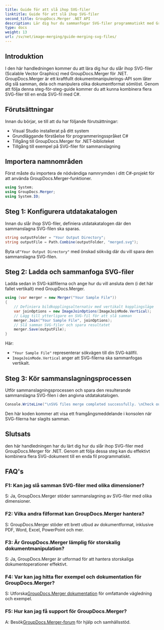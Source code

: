 ```yaml
---
title: Guide för att slå ihop SVG-filer
linktitle: Guide för att slå ihop SVG-filer
second_title: GroupDocs.Merger .NET API
description: Lär dig hur du sammanfogar SVG-filer programmatiskt med GroupDocs.Merger för .NET. Kombinera flera SVG-dokument utan ansträngning.
type: docs
weight: 13
url: /sv/net/image-merging/guide-merging-svg-files/
---
```

## Introduktion
I den här handledningen kommer du att lära dig hur du slår ihop SVG-filer (Scalable Vector Graphics) med GroupDocs.Merger för .NET. GroupDocs.Merger är ett kraftfullt dokumentmanipulerings-API som låter dig slå samman, dela och manipulera olika dokumentformat sömlöst. Genom att följa denna steg-för-steg-guide kommer du att kunna kombinera flera SVG-filer till en enda SVG-fil med C#.

## Förutsättningar

Innan du börjar, se till att du har följande förutsättningar:

- Visual Studio installerat på ditt system
- Grundläggande förståelse för programmeringsspråket C#
- Tillgång till GroupDocs.Merger for .NET-biblioteket
- Tillgång till exempel på SVG-filer för sammanslagning

## Importera namnområden

Först måste du importera de nödvändiga namnrymden i ditt C#-projekt för att använda GroupDocs.Merger-funktioner.

```csharp
using System; 
using GroupDocs.Merger;
using System.IO;
```

## Steg 1: Konfigurera utdatakatalogen

Innan du slår ihop SVG-filer, definiera utdatakatalogen där den sammanslagna SVG-filen ska sparas.

```csharp
string outputFolder = "Your Output Directory";
string outputFile = Path.Combine(outputFolder, "merged.svg");
```

 Byta ut`"Your Output Directory"` med önskad sökväg där du vill spara den sammanslagna SVG-filen.

## Steg 2: Ladda och sammanfoga SVG-filer

Ladda sedan in SVG-källfilerna och ange hur du vill ansluta dem (i det här fallet vertikalt) med GroupDocs.Merger.

```csharp
using (var merger = new Merger("Your Sample File"))
{
    // Definiera bildkopplingsalternativ med vertikalt kopplingsläge
    var joinOptions = new ImageJoinOptions(ImageJoinMode.Vertical);
    // Lägg till ytterligare en SVG-fil för att slå samman
    merger.Join("Your Sample File", joinOptions);
    // Slå samman SVG-filer och spara resultatet
    merger.Save(outputFile);
}
```

Här:
- `"Your Sample File"` representerar sökvägen till din SVG-källfil.
- `ImageJoinMode.Vertical` anger att SVG-filerna ska sammanfogas vertikalt.

## Steg 3: Kör sammanslagningsprocessen

Utför sammanslagningsprocessen och spara den resulterande sammanslagna SVG-filen i den angivna utdatakatalogen.

```csharp
Console.WriteLine("\nSVG files merge completed successfully. \nCheck output in {0}", outputFolder);
```

Den här koden kommer att visa ett framgångsmeddelande i konsolen när SVG-filerna har slagits samman.

## Slutsats

den här handledningen har du lärt dig hur du slår ihop SVG-filer med GroupDocs.Merger för .NET. Genom att följa dessa steg kan du effektivt kombinera flera SVG-dokument till en enda fil programmatiskt.

## FAQ's

### F1: Kan jag slå samman SVG-filer med olika dimensioner?

S: Ja, GroupDocs.Merger stöder sammanslagning av SVG-filer med olika dimensioner.

### F2: Vilka andra filformat kan GroupDocs.Merger hantera?

S: GroupDocs.Merger stöder ett brett utbud av dokumentformat, inklusive PDF, Word, Excel, PowerPoint och mer.

### F3: Är GroupDocs.Merger lämplig för storskalig dokumentmanipulation?

S: Ja, GroupDocs.Merger är utformad för att hantera storskaliga dokumentoperationer effektivt.

### F4: Var kan jag hitta fler exempel och dokumentation för GroupDocs.Merger?

 S: Utforska[GroupDocs.Merger dokumentation](https://reference.groupdocs.com/merger/net/) för omfattande vägledning och exempel.

### F5: Hur kan jag få support för GroupDocs.Merger?

 A: Besök[GroupDocs.Merger-forum](https://forum.groupdocs.com/c/merger/32) för hjälp och samhällsstöd.